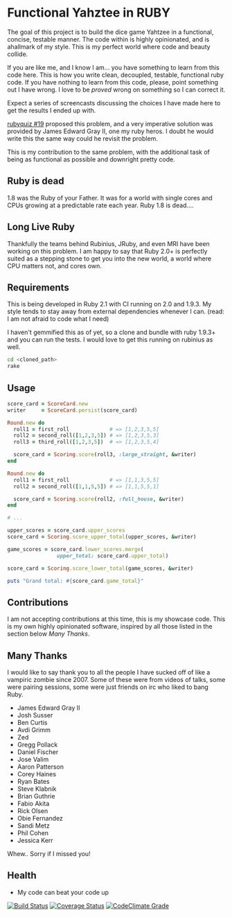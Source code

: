 # Functional Yahztee in RUBY

The goal of this project is to build the dice game Yahtzee in a functional, concise, testable manner. The code within is
highly opinionated, and is ahallmark of my style. This is my perfect world where code and beauty collide.

If you are like me, and I know I am... you have something to learn from this code here. This is how you write clean, decoupled, testable, functional ruby code. If you have nothing to learn from this code, please, point something out I have wrong. I love to be *proved* wrong on something so I can correct it.

Expect a series of screencasts discussing the choices I have made here to get the results I ended up with.

[rubyquiz #19](http://rubyquiz.com/quiz19.html) proposed this
problem, and a very imperative solution was provided by James
Edward Gray II, one my ruby heros. I doubt he would write this the same way could he revisit the problem.

This is my contribution to the same problem, with the additional task of being as functional as possible and downright pretty code.

## Ruby is dead

1.8 was the Ruby of your Father. It was for a world with single cores and CPUs growing at a predictable rate each year. Ruby 1.8 is dead....

## Long Live Ruby

Thankfully the teams behind Rubinius, JRuby, and even MRI have been
working on this problem. I am happy to say that Ruby 2.0+ is
perfectly suited as a stepping stone to get you into the new
world, a world where CPU matters not, and cores own.

## Requirements

This is being developed in Ruby 2.1 with CI running on 2.0 and 1.9.3. My style tends to stay away from external dependencies whenever I can. (read: I am not afraid to code what I need)

I haven't gemmified this as of yet, so a clone and bundle with ruby
1.9.3+ and you can run the tests. I would love to get this running on rubinius as well.

```bash
cd <cloned_path>
rake
```

## Usage

```ruby
score_card = ScoreCard.new    
writer     = ScoreCard.persist(score_card)

Round.new do
  roll1 = first_roll             # => [1,2,3,5,5]
  roll2 = second_roll([1,2,3,5]) # => [1,2,3,5,3]
  roll3 = third_roll([1,2,3,5])  # => [1,2,3,5,4]

  score_card = Scoring.score(roll3, :large_straight, &writer)
end

Round.new do
  roll1 = first_roll             # => [1,1,3,5,5]
  roll2 = second_roll([1,1,5,5]) # => [1,1,5,5,1]

  score_card = Scoring.score(roll2, :full_house, &writer)
end

# ...

upper_scores = score_card.upper_scores
score_card = Scoring.score_upper_total(upper_scores, &writer)

game_scores = score_card.lower_scores.merge(
                upper_total: score_card.upper_total)

score_card = Scoring.score_lower_total(game_scores, &writer)

puts "Grand total: #{score_card.game_total}"

```

## Contributions

I am not accepting contributions at this time, this is my showcase code. This is my own highly opinionated software, inspired by all those listed in the section below *Many Thanks*.

## Many Thanks

I would like to say thank you to all the people I have sucked off of like a vampiric zombie since 2007. Some of these were from videos of talks, some were pairing sessions, some were just friends on irc who liked to bang Ruby.

* James Edward Gray II
* Josh Susser
* Ben Curtis
* Avdi Grimm
* Zed
* Gregg Pollack
* Daniel Fischer
* Jose Valim
* Aaron Patterson
* Corey Haines
* Ryan Bates
* Steve Klabnik
* Brian Guthrie
* Fabio Akita
* Rick Olsen
* Obie Fernandez
* Sandi Metz
* Phil Cohen
* Jessica Kerr

Whew.. Sorry if I missed you!

## Health

* My code can beat your code up

[![Build
Status](https://travis-ci.org/dreamr/functional_yahtzee.png)](https://travis-ci.org/dreamr/functional_yahtzee)
[![Coverage Status](https://coveralls.io/repos/dreamr/functional_yahtzee/badge.png?branch=master)](https://coveralls.io/r/dreamr/functional_yahtzee?branch=master) [![CodeClimate Grade](https://codeclimate.com/github/dreamr/functional_yahtzee.png)](https://codeclimate.com/github/dreamr/functional_yahtzee/code)
